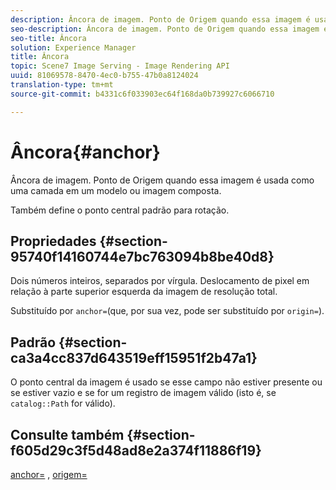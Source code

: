 ```yaml
---
description: Âncora de imagem. Ponto de Origem quando essa imagem é usada como uma camada em um modelo ou imagem composta.
seo-description: Âncora de imagem. Ponto de Origem quando essa imagem é usada como uma camada em um modelo ou imagem composta.
seo-title: Âncora
solution: Experience Manager
title: Âncora
topic: Scene7 Image Serving - Image Rendering API
uuid: 81069578-8470-4ec0-b755-47b0a8124024
translation-type: tm+mt
source-git-commit: b4331c6f033903ec64f168da0b739927c6066710

---
```



# Âncora{#anchor}

Âncora de imagem. Ponto de Origem quando essa imagem é usada como uma camada em um modelo ou imagem composta.

Também define o ponto central padrão para rotação.

## Propriedades {#section-95740f14160744e7bc763094b8be40d8}

Dois números inteiros, separados por vírgula. Deslocamento de pixel em relação à parte superior esquerda da imagem de resolução total.

Substituído por `anchor=`(que, por sua vez, pode ser substituído por `origin=`).

## Padrão {#section-ca3a4cc837d643519eff15951f2b47a1}

O ponto central da imagem é usado se esse campo não estiver presente ou se estiver vazio e se for um registro de imagem válido (isto é, se `catalog::Path` for válido).

## Consulte também {#section-f605d29c3f5d48ad8e2a374f11886f19}

[anchor=](/help/aem-is-ir-api/is-api/http-ref/image-serving-api-ref/c-http-protocol-reference/c-command-reference/r-anchor.md) , [origem=](/help/aem-is-ir-api/is-api/http-ref/image-serving-api-ref/c-http-protocol-reference/c-command-reference/r-origin.md)

